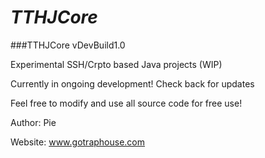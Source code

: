 # _TTHJCore_ 
###TTHJCore vDevBuild1.0


Experimental SSH/Crpto based Java projects (WIP)

Currently in ongoing development! Check back for updates

Feel free to modify and use all source code for free use!


Author: Pie

Website: www.gotraphouse.com 

    
